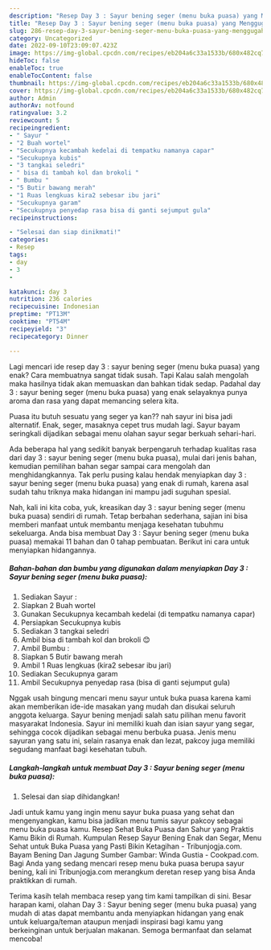 ```yaml
---
description: "Resep Day 3 : Sayur bening seger (menu buka puasa) yang Menggugah Selera, Buat Buka Puasa Sempurna"
title: "Resep Day 3 : Sayur bening seger (menu buka puasa) yang Menggugah Selera, Buat Buka Puasa Sempurna"
slug: 286-resep-day-3-sayur-bening-seger-menu-buka-puasa-yang-menggugah-selera-buat-buka-puasa-sempurna
category: Uncategorized
date: 2022-09-10T23:09:07.423Z
image: https://img-global.cpcdn.com/recipes/eb204a6c33a1533b/680x482cq70/day-3-sayur-bening-seger-menu-buka-puasa-foto-resep-utama.jpg
hideToc: false
enableToc: true
enableTocContent: false
thumbnail: https://img-global.cpcdn.com/recipes/eb204a6c33a1533b/680x482cq70/day-3-sayur-bening-seger-menu-buka-puasa-foto-resep-utama.jpg
cover: https://img-global.cpcdn.com/recipes/eb204a6c33a1533b/680x482cq70/day-3-sayur-bening-seger-menu-buka-puasa-foto-resep-utama.jpg
author: Admin
authorAv: notfound
ratingvalue: 3.2
reviewcount: 5
recipeingredient:
- " Sayur "
- "2 Buah wortel"
- "Secukupnya kecambah kedelai di tempatku namanya capar"
- "Secukupnya kubis"
- "3 tangkai seledri"
- " bisa di tambah kol dan brokoli "
- " Bumbu "
- "5 Butir bawang merah"
- "1 Ruas lengkuas kira2 sebesar ibu jari"
- "Secukupnya garam"
- "Secukupnya penyedap rasa bisa di ganti sejumput gula"
recipeinstructions:

- "Selesai dan siap dinikmati!"
categories:
- Resep
tags:
- day
- 3
- 

katakunci: day 3  
nutrition: 236 calories
recipecuisine: Indonesian
preptime: "PT13M"
cooktime: "PT54M"
recipeyield: "3"
recipecategory: Dinner

---
```



Lagi mencari ide resep day 3 : sayur bening seger (menu buka puasa) yang enak? Cara membuatnya sangat tidak susah. Tapi Kalau salah mengolah maka hasilnya tidak akan memuaskan dan bahkan tidak sedap. Padahal day 3 : sayur bening seger (menu buka puasa) yang enak selayaknya punya aroma dan rasa yang dapat memancing selera kita.


Puasa itu butuh sesuatu yang seger ya kan?? nah sayur ini bisa jadi alternatif. Enak, seger, masaknya cepet trus mudah lagi. Sayur bayam seringkali dijadikan sebagai menu olahan sayur segar berkuah sehari-hari.

Ada beberapa hal yang sedikit banyak berpengaruh terhadap kualitas rasa dari day 3 : sayur bening seger (menu buka puasa), mulai dari jenis bahan, kemudian pemilihan bahan segar sampai cara mengolah dan menghidangkannya. Tak perlu pusing kalau hendak menyiapkan day 3 : sayur bening seger (menu buka puasa) yang enak di rumah, karena asal sudah tahu triknya maka hidangan ini mampu jadi suguhan spesial.


Nah, kali ini kita coba, yuk, kreasikan day 3 : sayur bening seger (menu buka puasa) sendiri di rumah. Tetap berbahan sederhana, sajian ini bisa memberi manfaat untuk membantu menjaga kesehatan tubuhmu sekeluarga. Anda bisa membuat Day 3 : Sayur bening seger (menu buka puasa) memakai 11 bahan dan 0 tahap pembuatan. Berikut ini cara untuk menyiapkan hidangannya.

<!--inarticleads1-->

##### Bahan-bahan dan bumbu yang digunakan dalam menyiapkan Day 3 : Sayur bening seger (menu buka puasa):

1. Sediakan  Sayur :
1. Siapkan 2 Buah wortel
1. Gunakan Secukupnya kecambah kedelai (di tempatku namanya capar)
1. Persiapkan Secukupnya kubis
1. Sediakan 3 tangkai seledri
1. Ambil  bisa di tambah kol dan brokoli 😊
1. Ambil  Bumbu :
1. Siapkan 5 Butir bawang merah
1. Ambil 1 Ruas lengkuas (kira2 sebesar ibu jari)
1. Sediakan Secukupnya garam
1. Ambil Secukupnya penyedap rasa (bisa di ganti sejumput gula)


Nggak usah bingung mencari menu sayur untuk buka puasa karena kami akan memberikan ide-ide masakan yang mudah dan disukai seluruh anggota keluarga. Sayur bening menjadi salah satu pilihan menu favorit masyarakat Indonesia. Sayur ini memiliki kuah dan isian sayur yang segar, sehingga cocok dijadikan sebagai menu berbuka puasa. Jenis menu sayuran yang satu ini, selain rasanya enak dan lezat, pakcoy juga memiliki segudang manfaat bagi kesehatan tubuh. 

<!--inarticleads2-->

##### Langkah-langkah untuk membuat Day 3 : Sayur bening seger (menu buka puasa):


1. Selesai dan siap dihidangkan!

Jadi untuk kamu yang ingin menu sayur buka puasa yang sehat dan mengenyangkan, kamu bisa jadikan menu tumis sayur pakcoy sebagai menu buka puasa kamu. Resep Sehat Buka Puasa dan Sahur yang Praktis Kamu Bikin di Rumah. Kumpulan Resep Sayur Bening Enak dan Segar, Menu Sehat untuk Buka Puasa yang Pasti Bikin Ketagihan - Tribunjogja.com. Bayam Bening Dan Jagung Sumber Gambar: Winda Gustia - Cookpad.com. Bagi Anda yang sedang mencari resep menu buka puasa berupa sayur bening, kali ini Tribunjogja.com merangkum deretan resep yang bisa Anda praktikkan di rumah. 

Terima kasih telah membaca resep yang tim kami tampilkan di sini. Besar harapan kami, olahan Day 3 : Sayur bening seger (menu buka puasa) yang mudah di atas dapat membantu anda menyiapkan hidangan yang enak untuk keluarga/teman ataupun menjadi inspirasi bagi kamu yang berkeinginan untuk berjualan makanan. Semoga bermanfaat dan selamat mencoba!
